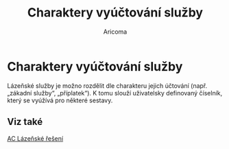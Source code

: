 ﻿---
    title: "Charaktery vyúčtování služby"
    author: Aricoma
    ms.date: 04/30/2018
    ms.topic: article
    ms.prod: dynamics-nav-2017
    ms.contentlocale: cs-cz
    ms.lasthandoff: 04/30/2018
---

# Charaktery vyúčtování služby

Lázeňské služby je možno rozdělit dle charakteru jejich účtování (např. „zákadní služby“, „příplatek“). K tomu slouží uživatelsky definovaný číselník, který se vyúžívá pro některé sestavy. 


## <a name="see-also"></a>Viz také
[AC Lázeňské řešení](ac-spa-solution.md)
